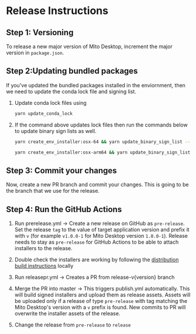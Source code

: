 # Release Instructions

## Step 1: Versioning

To release a new major version of Mito Desktop, increment the major version in `package.json`.

## Step 2:Updating bundled packages

If you've updated the bundled packages installed in the enviornment, then we need to update the conda lock file and signing list. 

1. Update conda lock files using

   ```bash
   yarn update_conda_lock
   ```

2. If the command above updates lock files then run the commands below to update binary sign lists as well.

   ```bash
   yarn create_env_installer:osx-64 && yarn update_binary_sign_list --platform osx-64
   ```

   ```bash
   yarn create_env_installer:osx-arm64 && yarn update_binary_sign_list --platform osx-arm64
   ```

## Step 3: Commit your changes
Now, create a new PR branch and commit your changes. This is going to be the branch that we use for the release. 

## Step 4: Run the GitHub Actions

1. Run prerelease.yml → Create a new release on GitHub as `pre-release`. Set the release `tag` to the value of target application version and prefix it with `v` (for example `v1.0.0-1` for Mito Desktop version `1.0.0-1`). Release needs to stay as `pre-release` for GitHub Actions to be able to attach installers to the release.

2. Double check the installers are working by following the [distribution build instructions](dev.md#building-for-distribution) locally


3. Run releasepr.yml → Creates a PR from release-v{version} branch


4. Merge the PR into master → This triggers publish.yml automatically. This will build signed installers and upload them as release assets. Assets will be uploaded only if a release of type `pre-release` with tag matching the Mito Desktop's version with a `v` prefix is found. New commits to PR will overwrite the installer assets of the release.

5. Change the release from `pre-release` to `release`


